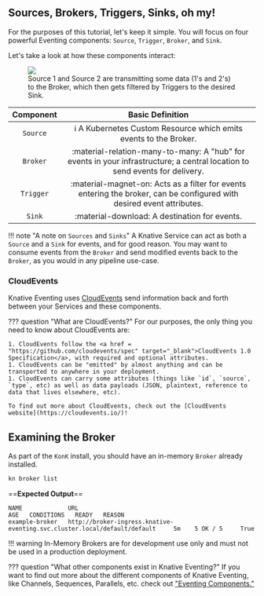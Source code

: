 ## Sources, Brokers, Triggers, Sinks, oh my!
For the purposes of this tutorial, let's keep it simple. You will focus on four powerful Eventing components: `Source`, `Trigger`, `Broker`, and `Sink`.

Let's take a look at how these components interact:
<figure>
  <img src="https://user-images.githubusercontent.com/16281246/116248768-1fe56080-a73a-11eb-9a85-8bdccb82d16c.png" draggable="false">
  <figcaption> Source 1 and Source 2 are transmitting some data (1's and 2's) to the Broker, which then gets filtered by Triggers to the desired Sink.</figcaption>
</figure>

| Component      | Basic Definition                          |
| :---------: | :----------------------------------: |
| `Source`       | :information_source:  A Kubernetes Custom Resource which emits events to the Broker. |
| `Broker`       | :material-relation-many-to-many: A "hub" for events in your infrastructure; a central location to send events for delivery. |
| `Trigger`    | :material-magnet-on: Acts as a filter for events entering the broker, can be configured with desired event attributes. |
| `Sink`    | :material-download:  A destination for events. |

!!! note "A note on `Sources` and `Sinks`"
    A Knative Service can act as both a `Source` and a `Sink` for events, and for good reason. You may want to consume events from the `Broker` and send modified events back to the `Broker`, as you would in any pipeline use-case.

### CloudEvents
Knative Eventing uses <a href="https://github.com/cloudevents/spec/blob/master/primer.md" target="blank_">CloudEvents</a> send information back and forth between your Services and these components.

??? question "What are CloudEvents?"
    For our purposes, the only thing you need to know about CloudEvents are:

    1. CloudEvents follow the <a href = "https://github.com/cloudevents/spec" target="_blank">CloudEvents 1.0 Specification</a>, with required and optional attributes.
    1. CloudEvents can be "emitted" by almost anything and can be transported to anywhere in your deployment.  
    1. CloudEvents can carry some attributes (things like `id`, `source`, `type`, etc) as well as data payloads (JSON, plaintext, reference to data that lives elsewhere, etc).

    To find out more about CloudEvents, check out the [CloudEvents website](https://cloudevents.io/)!


## Examining the Broker
As part of the `KonK` install, you should have an in-memory `Broker` already installed.
```bash
kn broker list
```

==**Expected Output**==
```{ .bash .no-copy }
NAME             URL                                                                          AGE   CONDITIONS   READY   REASON
example-broker   http://broker-ingress.knative-eventing.svc.cluster.local/default/default     5m    5 OK / 5     True    
```
!!! warning
    In-Memory Brokers are for development use only and must not be used in a production deployment.


??? question "What other components exist in Knative Eventing?"
    If you want to find out more about the different components of Knative Eventing, like Channels, Sequences, Parallels, etc. check out <a href="../eventing/README.md" target="blank_">"Eventing Components."</a>

